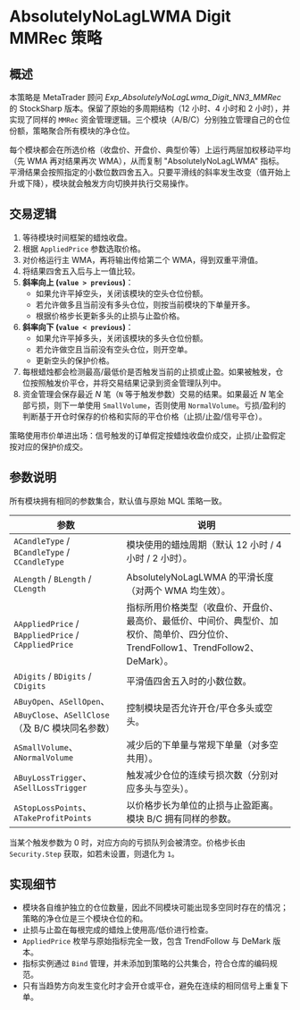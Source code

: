 # AbsolutelyNoLagLWMA Digit MMRec 策略

## 概述

本策略是 MetaTrader 顾问 *Exp_AbsolutelyNoLagLwma_Digit_NN3_MMRec* 的 StockSharp 版本。保留了原始的多周期结构（12 小时、4 小时和 2 小时），并实现了同样的 `MMRec` 资金管理逻辑。三个模块（A/B/C）分别独立管理自己的仓位份额，策略聚合所有模块的净仓位。

每个模块都会在所选价格（收盘价、开盘价、典型价等）上运行两层加权移动平均（先 WMA 再对结果再次 WMA），从而复制 "AbsolutelyNoLagLWMA" 指标。平滑结果会按照指定的小数位数四舍五入。只要平滑线的斜率发生改变（值开始上升或下降），模块就会触发方向切换并执行交易操作。

## 交易逻辑

1. 等待模块时间框架的蜡烛收盘。
2. 根据 `AppliedPrice` 参数选取价格。
3. 对价格运行主 WMA，再将输出传给第二个 WMA，得到双重平滑值。
4. 将结果四舍五入后与上一值比较。
5. **斜率向上 (`value > previous`)**：
   - 如果允许平掉空头，关闭该模块的空头仓位份额。
   - 若允许做多且当前没有多头仓位，则按当前模块的下单量开多。
   - 根据价格步长更新多头的止损与止盈价格。
6. **斜率向下 (`value < previous`)**：
   - 如果允许平掉多头，关闭该模块的多头仓位份额。
   - 若允许做空且当前没有空头仓位，则开空单。
   - 更新空头的保护价格。
7. 每根蜡烛都会检测最高/最低价是否触发当前的止损或止盈。如果被触发，仓位按照触发价平仓，并将交易结果记录到资金管理队列中。
8. 资金管理会保存最近 *N* 笔（`N` 等于触发参数）交易的结果。如果最近 *N* 笔全部亏损，则下一单使用 `SmallVolume`，否则使用 `NormalVolume`。亏损/盈利的判断基于开仓时保存的价格和实际的平仓价格（止损/止盈/信号平仓）。

策略使用市价单进出场：信号触发的订单假定按蜡烛收盘价成交，止损/止盈假定按对应的保护价成交。

## 参数说明

所有模块拥有相同的参数集合，默认值与原始 MQL 策略一致。

| 参数 | 说明 |
|------|------|
| `ACandleType` / `BCandleType` / `CCandleType` | 模块使用的蜡烛周期（默认 12 小时 / 4 小时 / 2 小时）。 |
| `ALength` / `BLength` / `CLength` | AbsolutelyNoLagLWMA 的平滑长度（对两个 WMA 均生效）。 |
| `AAppliedPrice` / `BAppliedPrice` / `CAppliedPrice` | 指标所用价格类型（收盘价、开盘价、最高价、最低价、中间价、典型价、加权价、简单价、四分位价、TrendFollow1、TrendFollow2、DeMark）。 |
| `ADigits` / `BDigits` / `CDigits` | 平滑值四舍五入时的小数位数。 |
| `ABuyOpen`、`ASellOpen`、`ABuyClose`、`ASellClose`（及 B/C 模块同名参数） | 控制模块是否允许开仓/平仓多头或空头。 |
| `ASmallVolume`、`ANormalVolume` | 减少后的下单量与常规下单量（对多空共用）。 |
| `ABuyLossTrigger`、`ASellLossTrigger` | 触发减少仓位的连续亏损次数（分别对应多头与空头）。 |
| `AStopLossPoints`、`ATakeProfitPoints` | 以价格步长为单位的止损与止盈距离。模块 B/C 拥有同样的参数。 |

当某个触发参数为 0 时，对应方向的亏损队列会被清空。价格步长由 `Security.Step` 获取，如若未设置，则退化为 `1`。

## 实现细节

- 模块各自维护独立的仓位数量，因此不同模块可能出现多空同时存在的情况；策略的净仓位是三个模块仓位的和。
- 止损与止盈在每根完成的蜡烛上使用高/低价进行检查。
- `AppliedPrice` 枚举与原始指标完全一致，包含 TrendFollow 与 DeMark 版本。
- 指标实例通过 `Bind` 管理，并未添加到策略的公共集合，符合仓库的编码规范。
- 只有当趋势方向发生变化时才会开仓或平仓，避免在连续的相同信号上重复下单。
